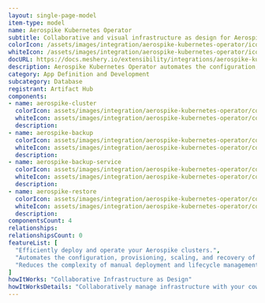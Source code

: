 ```yaml
---
layout: single-page-model
item-type: model
name: Aerospike Kubernetes Operator
subtitle: Collaborative and visual infrastructure as design for Aerospike Kubernetes Operator
colorIcon: /assets/images/integration/aerospike-kubernetes-operator/icons/color/aerospike-kubernetes-operator-color.svg
whiteIcon: /assets/images/integration/aerospike-kubernetes-operator/icons/white/aerospike-kubernetes-operator-white.svg
docURL: https://docs.meshery.io/extensibility/integrations/aerospike-kubernetes-operator
description: Aerospike Kubernetes Operator automates the configuration, provisioning, scaling, and recovery of Aerospike clusters. It reduces the complexity of manual deployment and lifecycle management, and enables the use of declarative configuration for Aerospike clusters.
category: App Definition and Development
subcategory: Database
registrant: Artifact Hub
components: 
- name: aerospike-cluster
  colorIcon: assets/images/integration/aerospike-kubernetes-operator/components/aerospike-cluster/icons/color/aerospike-cluster-color.svg
  whiteIcon: assets/images/integration/aerospike-kubernetes-operator/components/aerospike-cluster/icons/white/aerospike-cluster-white.svg
  description: 
- name: aerospike-backup
  colorIcon: assets/images/integration/aerospike-kubernetes-operator/components/aerospike-backup/icons/color/aerospike-backup-color.svg
  whiteIcon: assets/images/integration/aerospike-kubernetes-operator/components/aerospike-backup/icons/white/aerospike-backup-white.svg
  description: 
- name: aerospike-backup-service
  colorIcon: assets/images/integration/aerospike-kubernetes-operator/components/aerospike-backup-service/icons/color/aerospike-backup-service-color.svg
  whiteIcon: assets/images/integration/aerospike-kubernetes-operator/components/aerospike-backup-service/icons/white/aerospike-backup-service-white.svg
  description: 
- name: aerospike-restore
  colorIcon: assets/images/integration/aerospike-kubernetes-operator/components/aerospike-restore/icons/color/aerospike-restore-color.svg
  whiteIcon: assets/images/integration/aerospike-kubernetes-operator/components/aerospike-restore/icons/white/aerospike-restore-white.svg
  description: 
componentsCount: 4
relationships: 
relationshipsCount: 0
featureList: [
  "Efficiently deploy and operate your Aerospike clusters.",
  "Automates the configuration, provisioning, scaling, and recovery of Aerospike clusters",
  "Reduces the complexity of manual deployment and lifecycle management."
]
howItWorks: "Collaborative Infrastructure as Design"
howItWorksDetails: "Collaboratively manage infrastructure with your coworkers synchronously sharing the same designs."
---
```

